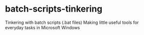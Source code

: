 # batch-scripts-tinkering
Tinkering with batch scripts (.bat files)
Making little useful tools for everyday tasks in Microsoft Windows
